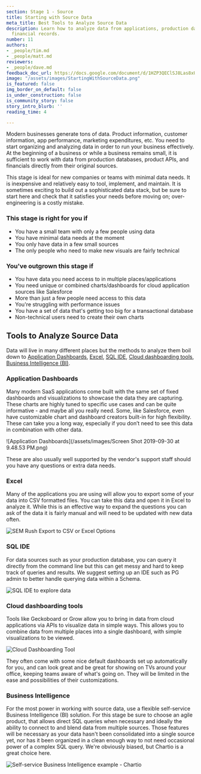 ```yaml
---
section: Stage 1 - Source
title: Starting with Source Data
meta_title: Best Tools to Analyze Source Data
description: Learn how to analyze data from applications, production databases, and
  financial records.
number: 11
authors:
- _people/tim.md
- _people/matt.md
reviewers:
- _people/dave.md
feedback_doc_url: https://docs.google.com/document/d/1HZP3QEClSJ8Las8xU5zq9RxCiXmondQRlDsU6skpqDk/edit?usp=sharing
image: "/assets/images/StartingWithSourceData.png"
is_featured: false
img_border_on_default: false
is_under_construction: false
is_community_story: false
story_intro_blurb: ''
reading_time: 4

---
```

Modern businesses generate tons of data. Product information, customer information, app performance, marketing expenditures, etc. You need to start organizing and analyzing data in order to run your business effectively. At the beginning of a business or while a business remains small, it is sufficient to work with data from production databases, product APIs, and financials directly from their original sources.

This stage is ideal for new companies or teams with minimal data needs. It is inexpensive and relatively easy to tool, implement, and maintain. It is sometimes exciting to build out a sophisticated data stack, but be sure to start here and check that it satisfies your needs before moving on; over-engineering is a costly mistake.

### This stage is right for you if

* You have a small team with only a few people using data
* You have minimal data needs at the moment
* You only have data in a few small sources
* The only people who need to make new visuals are fairly technical

### You've outgrown this stage if

* You have data you need access to in multiple places/applications
* You need unique or combined charts/dashboards for cloud application sources like Salesforce
* More than just a few people need access to this data
* You're struggling with performance issues
* You have a set of data that's getting too big for a transactional database
* Non-technical users need to create their own charts

## Tools to Analyze Source Data

Data will live in many different places but the methods to analyze them boil down to [Application Dashboards](#application-dashboards), [Excel](#excel), [SQL IDE](#sql-ide), [Cloud dashboarding tools](#cloud-dashboarding-tools), [Business Intelligence (BI)](#business-intelligence).

### Application Dashboards

Many modern SaaS applications come built with the same set of fixed dashboards and visualizations to showcase the data they are capturing. These charts are highly tuned to specific use cases and can be quite informative - and maybe all you really need. Some, like Salesforce, even have customizable chart and dashboard creators built-in for high flexibility. These can take you a long way, especially if you don’t need to see this data in combination with other data.

![Application Dashboards](/assets/images/Screen Shot 2019-09-30 at 9.48.53 PM.png)

These are also usually well supported by the vendor's support staff should you have any questions or extra data needs.

### Excel

Many of the applications you are using will allow you to export some of your data into CSV formatted files. You can take this data and open it in Excel to analyze it. While this is an effective way to expand the questions you can ask of the data it is fairly manual and will need to be updated with new data often.

![SEM Rush Export to CSV or Excel Options](/assets/images/Export-to-Excel.png "Export to CSV or Excel")

### SQL IDE

For data sources such as your production database, you can query it directly from the command line but this can get messy and hard to keep track of queries and results. We suggest setting up an IDE such as PG admin to better handle querying data within a Schema.

![SQL IDE to explore data](/assets/images/SQL-IDE.png "SQL IDE")

### Cloud dashboarding tools

Tools like Geckoboard or Grow allow you to bring in data from cloud applications via APIs to visualize data in simple ways. This allows you to combine data from multiple places into a single dashboard, with simple visualizations to be viewed.

![Cloud Dashboarding Tool](/assets/images/CloudDashboardingTool.png "Cloud Dashboard")

They often come with some nice default dashboards set up automatically for you, and can look great and be great for showing on TVs around your office, keeping teams aware of what's going on.  They will be limited in the ease and possibilities of their customizations.

### Business Intelligence

For the most power in working with source data, use a flexible self-service Business Intelligence (BI) solution.  For this stage be sure to choose an agile product, that allows direct SQL queries when necessary and ideally the ability to connect to and blend data from multiple sources.  Those features will be necessary as your data hasn't been consolidated into a single source yet, nor has it been organized in a clean enough way to not need occasional power of a complex SQL query.  We're obviously biased, but Chartio is a great choice here.

![Self-service Business Intelligence example - Chartio](https://lh3.googleusercontent.com/tVP2nWD1EG5z4PYR2DfkazTXQtXGC3vGlmunB7aPE28bAWge0w5xRm4YL8hseiPLi_tc0kFJhQv863muCvjUguyffoClHes2nw0aMHtYSkjR2iuv8I0NmEod2Syc6-kbCoRQtP5Y)